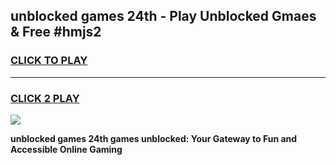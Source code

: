 
## unblocked games 24th - Play Unblocked Gmaes & Free #hmjs2
<h3>
<a href="https://news.freeplayer.one?title=unblocked_games_24th&ref=03M">CLICK TO PLAY</a></h3>
<hr>

<h3>
<a href="https://news.freeplayer.one?title=unblocked_games_24th&ref=03M">CLICK 2 PLAY</a>
  
</h3>

<a href="https://news.freeplayer.one?title=unblocked_games_24th&ref=03M"><img src="https://clearcache.store/games.png"></a>


**unblocked games 24th games unblocked: Your Gateway to Fun and Accessible Online Gaming**
